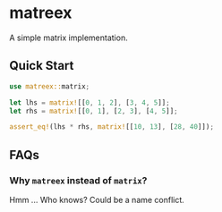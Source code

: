 # matreex

A simple matrix implementation.

## Quick Start

```rust
use matreex::matrix;

let lhs = matrix![[0, 1, 2], [3, 4, 5]];
let rhs = matrix![[0, 1], [2, 3], [4, 5]];

assert_eq!(lhs * rhs, matrix![[10, 13], [28, 40]]);
```

## FAQs

### Why `matreex` instead of `matrix`?

Hmm ... Who knows? Could be a name conflict.
